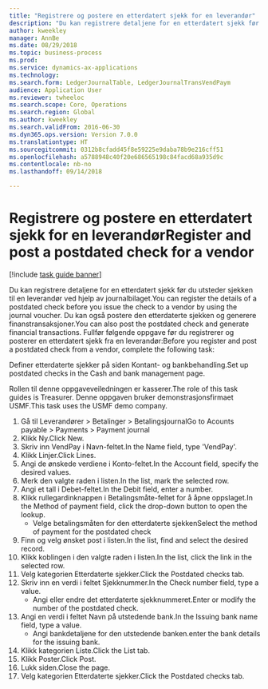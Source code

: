 ```yaml
--- 
title: "Registrere og postere en etterdatert sjekk for en leverandør"
description: "Du kan registrere detaljene for en etterdatert sjekk før du utsteder sjekken til en leverandør ved hjelp av journalbilaget."
author: kweekley
manager: AnnBe
ms.date: 08/29/2018
ms.topic: business-process
ms.prod: 
ms.service: dynamics-ax-applications
ms.technology: 
ms.search.form: LedgerJournalTable, LedgerJournalTransVendPaym
audience: Application User
ms.reviewer: twheeloc
ms.search.scope: Core, Operations
ms.search.region: Global
ms.author: kweekley
ms.search.validFrom: 2016-06-30
ms.dyn365.ops.version: Version 7.0.0
ms.translationtype: HT
ms.sourcegitcommit: 0312b8cfadd45f8e59225e9daba78b9e216cff51
ms.openlocfilehash: a5788948c40f20e686565198c84facd68a935d9c
ms.contentlocale: nb-no
ms.lasthandoff: 09/14/2018

---
```

# <a name="register-and-post-a-postdated-check-for-a-vendor"></a><span data-ttu-id="d4362-103">Registrere og postere en etterdatert sjekk for en leverandør</span><span class="sxs-lookup"><span data-stu-id="d4362-103">Register and post a postdated check for a vendor</span></span>

[!include [task guide banner](../../includes/task-guide-banner.md)]

<span data-ttu-id="d4362-104">Du kan registrere detaljene for en etterdatert sjekk før du utsteder sjekken til en leverandør ved hjelp av journalbilaget.</span><span class="sxs-lookup"><span data-stu-id="d4362-104">You can register the details of a postdated check before you issue the check to a vendor by using the journal voucher.</span></span> <span data-ttu-id="d4362-105">Du kan også postere den etterdaterte sjekken og generere finanstransaksjoner.</span><span class="sxs-lookup"><span data-stu-id="d4362-105">You can also post the postdated check and generate financial transactions.</span></span> <span data-ttu-id="d4362-106">Fullfør følgende oppgave før du registrerer og posterer en etterdatert sjekk fra en leverandør:</span><span class="sxs-lookup"><span data-stu-id="d4362-106">Before you register and post a postdated check from a vendor, complete the following task:</span></span> 

<span data-ttu-id="d4362-107">Definer etterdaterte sjekker på siden Kontant- og bankbehandling.</span><span class="sxs-lookup"><span data-stu-id="d4362-107">Set up postdated checks in the Cash and bank management page.</span></span> 



<span data-ttu-id="d4362-108">Rollen til denne oppgaveveiledningen er kasserer.</span><span class="sxs-lookup"><span data-stu-id="d4362-108">The role of this task guides is Treasurer.</span></span> <span data-ttu-id="d4362-109">Denne oppgaven bruker demonstrasjonsfirmaet USMF.</span><span class="sxs-lookup"><span data-stu-id="d4362-109">This task uses the USMF demo company.</span></span>

1. <span data-ttu-id="d4362-110">Gå til Leverandører > Betalinger > Betalingsjournal</span><span class="sxs-lookup"><span data-stu-id="d4362-110">Go to Acounts payable > Payments > Payment journal</span></span>
2. <span data-ttu-id="d4362-111">Klikk Ny.</span><span class="sxs-lookup"><span data-stu-id="d4362-111">Click New.</span></span>
3. <span data-ttu-id="d4362-112">Skriv inn VendPay i Navn-feltet.</span><span class="sxs-lookup"><span data-stu-id="d4362-112">In the Name field, type 'VendPay'.</span></span>
4. <span data-ttu-id="d4362-113">Klikk Linjer.</span><span class="sxs-lookup"><span data-stu-id="d4362-113">Click Lines.</span></span>
5. <span data-ttu-id="d4362-114">Angi de ønskede verdiene i Konto-feltet.</span><span class="sxs-lookup"><span data-stu-id="d4362-114">In the Account field, specify the desired values.</span></span>
6. <span data-ttu-id="d4362-115">Merk den valgte raden i listen.</span><span class="sxs-lookup"><span data-stu-id="d4362-115">In the list, mark the selected row.</span></span>
7. <span data-ttu-id="d4362-116">Angi et tall i Debet-feltet.</span><span class="sxs-lookup"><span data-stu-id="d4362-116">In the Debit field, enter a number.</span></span>
8. <span data-ttu-id="d4362-117">Klikk rullegardinknappen i Betalingsmåte-feltet for å åpne oppslaget.</span><span class="sxs-lookup"><span data-stu-id="d4362-117">In the Method of payment field, click the drop-down button to open the lookup.</span></span>
    * <span data-ttu-id="d4362-118">Velge betalingsmåten for den etterdaterte sjekken</span><span class="sxs-lookup"><span data-stu-id="d4362-118">Select the method of payment for the postdated check</span></span>  
9. <span data-ttu-id="d4362-119">Finn og velg ønsket post i listen.</span><span class="sxs-lookup"><span data-stu-id="d4362-119">In the list, find and select the desired record.</span></span>
10. <span data-ttu-id="d4362-120">Klikk koblingen i den valgte raden i listen.</span><span class="sxs-lookup"><span data-stu-id="d4362-120">In the list, click the link in the selected row.</span></span>
11. <span data-ttu-id="d4362-121">Velg kategorien Etterdaterte sjekker.</span><span class="sxs-lookup"><span data-stu-id="d4362-121">Click the Postdated checks tab.</span></span>
12. <span data-ttu-id="d4362-122">Skriv inn en verdi i feltet Sjekknummer.</span><span class="sxs-lookup"><span data-stu-id="d4362-122">In the Check number field, type a value.</span></span>
    * <span data-ttu-id="d4362-123">Angi eller endre det etterdaterte sjekknummeret.</span><span class="sxs-lookup"><span data-stu-id="d4362-123">Enter or modify the number of the postdated check.</span></span>  
13. <span data-ttu-id="d4362-124">Angi en verdi i feltet Navn på utstedende bank.</span><span class="sxs-lookup"><span data-stu-id="d4362-124">In the Issuing bank name field, type a value.</span></span>
    * <span data-ttu-id="d4362-125">Angi bankdetaljene for den utstedende banken.</span><span class="sxs-lookup"><span data-stu-id="d4362-125">enter the bank details for the issuing bank.</span></span>  
14. <span data-ttu-id="d4362-126">Klikk kategorien Liste.</span><span class="sxs-lookup"><span data-stu-id="d4362-126">Click the List tab.</span></span>
15. <span data-ttu-id="d4362-127">Klikk Poster.</span><span class="sxs-lookup"><span data-stu-id="d4362-127">Click Post.</span></span>
16. <span data-ttu-id="d4362-128">Lukk siden.</span><span class="sxs-lookup"><span data-stu-id="d4362-128">Close the page.</span></span>
17. <span data-ttu-id="d4362-129">Velg kategorien Etterdaterte sjekker.</span><span class="sxs-lookup"><span data-stu-id="d4362-129">Click the Postdated checks tab.</span></span>


